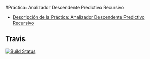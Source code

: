 #Práctica: Analizador Descendente Predictivo Recursivo

* [Descripción de la Práctica: Analizador Descendente Predictivo Recursivo](http://crguezl.github.io/pl-html/node26.html)

## Travis
[![Build Status](https://api.travis-ci.org/alu0100204148/AnalizadorDPR.svg)](https://travis-ci.org/alu0100204148/AnalizadorDPR)


